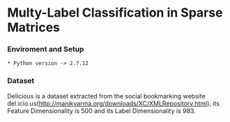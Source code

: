 # Multy-Label Classification in Sparse Matrices #


### Enviroment and Setup ###
    * Python version -> 2.7.12
### Dataset ###
 Delicious is a dataset extracted from the social 
 bookmarking website del.icio.us(http://manikvarma.org/downloads/XC/XMLRepository.html),
 its Feature Dimensionality is 500 and its Label Dimensionality is 983.


